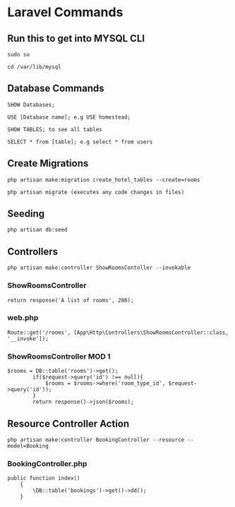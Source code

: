 # Laravel Commands

## Run this to get into MYSQL CLI
```
sudo su

cd /var/lib/mysql

```

## Database Commands
```
SHOW Databases;

USE [Database name]; e.g USE homestead;

SHOW TABLES; to see all tables

SELECT * from [table]; e.g select * from users
```

## Create Migrations
```
php artisan make:migration create_hotel_tables --create=rooms

php artisan migrate (executes any code changes in files)
```

## Seeding
```
php artisan db:seed
```

## Controllers
```
php artisan make:controller ShowRoomsContoller --invokable
```
### ShowRoomsController
```
return response('A list of rooms', 200);
```
### web.php
```
Route::get('/rooms', [App\Http\Controllers\ShowRoomsController::class, '__invoke']);
```
### ShowRoomsController MOD 1
```
$rooms = DB::table('rooms')->get();
        if($request->query('id') !== null){
            $rooms = $rooms->where('room_type_id', $request->query('id'));
        }
        return response()->json($rooms);
```

## Resource Controller Action
```
php artisan make:controller BookingController --resource --model=Booking
```
### BookingController.php
```
public function index()
    {
        \DB::table('bookings')->get()->dd();
    }
```
